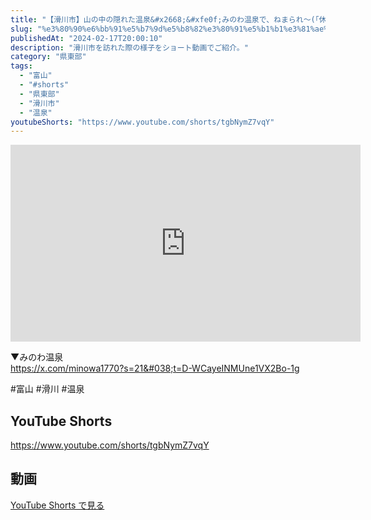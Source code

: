 ```yaml
---
title: "【滑川市】山の中の隠れた温泉&#x2668;&#xfe0f;みのわ温泉で、ねまられ〜(「休んでいってね」という富山弁)&#x263a;&#xfe0f; #shorts"
slug: "%e3%80%90%e6%bb%91%e5%b7%9d%e5%b8%82%e3%80%91%e5%b1%b1%e3%81%ae%e4%b8%ad%e3%81%ae%e9%9a%a0%e3%82%8c%e3%81%9f%e6%b8%a9%e6%b3%89%e2%99%a8%ef%b8%8f%e3%81%bf%e3%81%ae%e3%82%8f%e6%b8%a9%e6%b3%89%e3%81%a7"
publishedAt: "2024-02-17T20:00:10"
description: "滑川市を訪れた際の様子をショート動画でご紹介。"
category: "県東部"
tags: 
  - "富山"
  - "#shorts"
  - "県東部"
  - "滑川市"
  - "温泉"
youtubeShorts: "https://www.youtube.com/shorts/tgbNymZ7vqY"
---
```


<iframe width="560" height="315" src="https://www.youtube.com/embed/EndLBse-m4I" frameborder="0" allowfullscreen></iframe>

▼みのわ温泉<br />
https://x.com/minowa1770?s=21&#038;t=D-WCayeINMUne1VX2Bo-1g

#富山 #滑川 #温泉

## YouTube Shorts

https://www.youtube.com/shorts/tgbNymZ7vqY

## 動画

[YouTube Shorts で見る](https://www.youtube.com/shorts/tgbNymZ7vqY)

